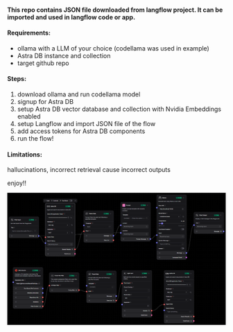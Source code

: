 #### This repo contains JSON file downloaded from langflow project. It can be imported and used in langflow code or app.

#### Requirements:

- ollama with a LLM of your choice (codellama was used in example)
- Astra DB instance and collection
- target github repo

#### Steps:

1. download ollama and run codellama model
2. signup for Astra DB
3. setup Astra DB vector database and collection with Nvidia Embeddings enabled
4. setup Langflow and import JSON file of the flow
5. add access tokens for Astra DB components
6. run the flow!

#### Limitations:

hallucinations, incorrect retrieval cause incorrect outputs  

enjoy!!

![architecture](architecture.png)